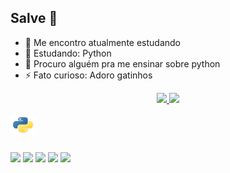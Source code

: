 ## Salve 👋

- 🔭 Me encontro atualmente estudando
- 🌱 Estudando: Python
- 🤔 Procuro alguém pra me ensinar sobre python
- ⚡ Fato curioso: Adoro gatinhos

<div align="center">
  <a href="https://twitter.com/Juniorlynsky">
  <img height="180em" src="https://github-readme-stats.vercel.app/api?username=zeddiee&show_icons=true&theme=chartreuse-dark&include_all_commits=true&count_private=true"/> 
  <img height="180em" src="https://github-readme-stats.vercel.app/api/top-langs/?username=zeddiee&layout=compact&langs_count=7&theme=chartreuse-dark"/>
    
</div>
<div style="display: inline_block"><br>
  
  <img align="center" alt="Rafa-Python" height="30" width="40" src="https://raw.githubusercontent.com/devicons/devicon/master/icons/python/python-original.svg">
</div>
  
  ##
  
  <div> 
  <a href="https://www.youtube.com/channel/UC48rCdWqFGnkwBp-aSZhQNA" target="_blank"><img src="https://img.shields.io/badge/YouTube-FF0000?style=for-the-badge&logo=youtube&logoColor=white" target="_blank"></a>
  <a href="https://www.instagram.com/jose_lynsky/" target="_blank"><img src="https://img.shields.io/badge/-Instagram-%23E4405F?style=for-the-badge&logo=instagram&logoColor=white" target="_blank"></a>
    <a href="https://www.twitch.tv/z3ddiee" target="_blank"><img src="https://img.shields.io/badge/Twitch-9146FF?style=for-the-badge&logo=twitch&logoColor=white" target="_blank"></a>
 <a href="https://discord.gg/NqrtQDQj" target="_blank"><img src="https://img.shields.io/badge/Discord-7289DA?style=for-the-badge&logo=discord&logoColor=white" target="_blank"></a>
    <a href = "mailto:juniorlynsky@gmail.com"><img src="https://img.shields.io/badge/-Gmail-%23333?style=for-the-badge&logo=gmail&logoColor=white" target="_blank"></a>
